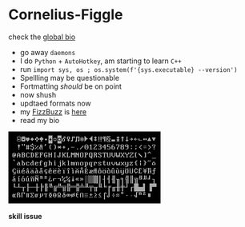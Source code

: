 # Cornelius-Figgle

check the [global bio](https://bio.link/mth/)

- go away `daemons`
- I do `Python` + `AutoHotkey`, am starting to learn `C++`
- run `import sys, os ; os.system(f'{sys.executable} --version')`
- Spellling may be questionable
- Fortmatting *should* be on point
- now shush
- updtaed formats now
- my [FizzBuzz](https://en.wikipedia.org/wiki/Fizz_buzz#Programming) is [here](https://github.com/Cornelius-Figgle/other/blob/631d9d214c67eadac99586fa115e2e1d2292e1e8/py/fizzbuzz.py)
- read my bio

![Codepage-437](./Codepage-437.png)





















































**skill issue**
